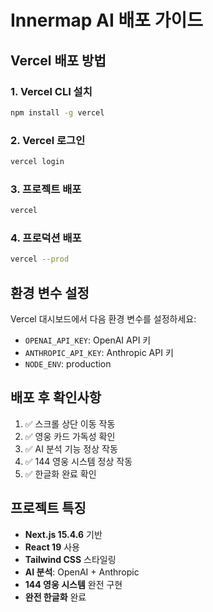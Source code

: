 # Innermap AI 배포 가이드

## Vercel 배포 방법

### 1. Vercel CLI 설치
```bash
npm install -g vercel
```

### 2. Vercel 로그인
```bash
vercel login
```

### 3. 프로젝트 배포
```bash
vercel
```

### 4. 프로덕션 배포
```bash
vercel --prod
```

## 환경 변수 설정

Vercel 대시보드에서 다음 환경 변수를 설정하세요:

- `OPENAI_API_KEY`: OpenAI API 키
- `ANTHROPIC_API_KEY`: Anthropic API 키
- `NODE_ENV`: production

## 배포 후 확인사항

1. ✅ 스크롤 상단 이동 작동
2. ✅ 영웅 카드 가독성 확인
3. ✅ AI 분석 기능 정상 작동
4. ✅ 144 영웅 시스템 정상 작동
5. ✅ 한글화 완료 확인

## 프로젝트 특징

- **Next.js 15.4.6** 기반
- **React 19** 사용
- **Tailwind CSS** 스타일링
- **AI 분석**: OpenAI + Anthropic
- **144 영웅 시스템** 완전 구현
- **완전 한글화** 완료




